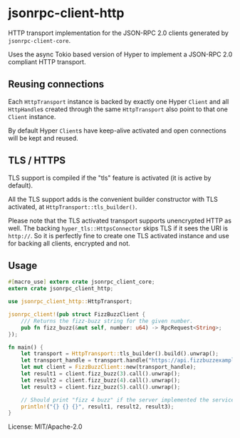 # jsonrpc-client-http

HTTP transport implementation for the JSON-RPC 2.0 clients generated by `jsonrpc-client-core`.

Uses the async Tokio based version of Hyper to implement a JSON-RPC 2.0 compliant HTTP
transport.

## Reusing connections

Each `HttpTransport` instance is backed by exactly one Hyper `Client` and all `HttpHandle`s
created through the same `HttpTransport` also point to that one `Client` instance.

By default Hyper `Client`s have keep-alive activated and open connections will be kept and
reused.

## TLS / HTTPS

TLS support is compiled if the "tls" feature is activated (it is active by default).

All the TLS support adds is the convenient builder constructor with TLS activated, at
`HttpTransport::tls_builder()`.

Please note that the TLS activated transport supports unencrypted HTTP as well. The backing
`hyper_tls::HttpsConnector` skips TLS if it sees the URI is `http://`. So it is perfectly fine
to create one TLS activated instance and use for backing all clients, encrypted and not.

## Usage

```rust
#[macro_use] extern crate jsonrpc_client_core;
extern crate jsonrpc_client_http;

use jsonrpc_client_http::HttpTransport;

jsonrpc_client!(pub struct FizzBuzzClient {
    /// Returns the fizz-buzz string for the given number.
    pub fn fizz_buzz(&mut self, number: u64) -> RpcRequest<String>;
});

fn main() {
    let transport = HttpTransport::tls_builder().build().unwrap();
    let transport_handle = transport.handle("https://api.fizzbuzzexample.org/rpc/").unwrap();
    let mut client = FizzBuzzClient::new(transport_handle);
    let result1 = client.fizz_buzz(3).call().unwrap();
    let result2 = client.fizz_buzz(4).call().unwrap();
    let result3 = client.fizz_buzz(5).call().unwrap();

    // Should print "fizz 4 buzz" if the server implemented the service correctly
    println!("{} {} {}", result1, result2, result3);
}
```

License: MIT/Apache-2.0
